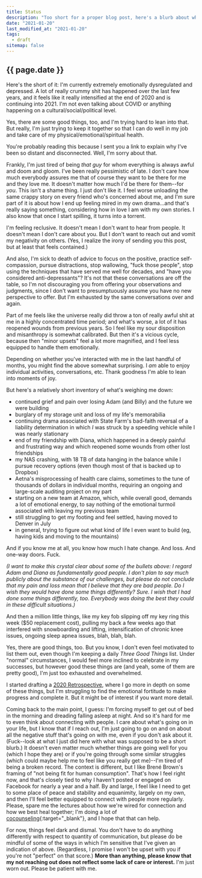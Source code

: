 ```yaml
---
title: Status
description: "Too short for a proper blog post, here's a blurb about what's going on with me right now."
date: "2021-01-20"
last_modified_at: "2021-01-20"
tags:
  - draft
sitemap: false
---
```


## {{ page.date }}

Here's the short of it: I'm currently extremely emotionally dysregulated and depressed. A lot of really crummy shit has happened over the last few years, and it feels like it really intensified at the end of 2020 and is continuing into 2021. I'm not even talking about COVID or anything happening on a cultural/social/political level.

Yes, there are some good things, too, and I'm trying hard to lean into that. But really, I'm just trying to keep it together so that I can do well in my job and take care of my physical/emotional/spiritual health.

You're probably reading this because I sent you a link to explain why I've been so distant and disconnected. Well, I'm sorry about that.

Frankly, I'm just tired of being _that guy_ for whom everything is always awful and doom and gloom. I've been really pessimistic of late. I don't care how much everybody assures me that of course they want to be there for me and they love me. It doesn't matter how much I'd be there for them--for _you_. This isn't a shame thing. I just don't like it. I feel worse unloading the same crappy story on every friend who's concerned about me, and I'm sure part of it is about how I end up feeling mired in my own drama...and that's really saying something, considering how in love I am with my own stories. I also know that once I start spilling, it turns into a torrent.

I'm feeling reclusive. It doesn't mean I don't want to hear from people. It doesn't mean I don't care about you. But I don't want to reach out and vomit my negativity on others. (Yes, I realize the irony of sending you this post, but at least that feels contained.)

And also, I'm sick to death of advice to focus on the positive, practice self-compassion, pursue distractions, stop wallowing, "fuck those people", stop using the techniques that have served me well for decades, and "have you considered anti-depressants"? It's not that these conversations are off the table, so I'm not discouraging you from offering your observations and judgments, since I don't want to presumptuously assume you have no new perspective to offer. But I'm exhausted by the same conversations over and again.

Part of me feels like the universe really did throw a ton of really awful shit at me in a highly concentrated time period; and what's worse, a lot of it has reopened wounds from previous years. So I feel like my sour disposition and misanthropy is somewhat calibrated. But then it's a vicious cycle, because then "minor upsets" feel a lot more magnified, and I feel less equipped to handle them emotionally.

Depending on whether you've interacted with me in the last handful of months, you might find the above somewhat surprising. I _am_ able to enjoy individual activities, conversations, etc. Thank goodness I'm able to lean into moments of joy.

But here's a relatively short inventory of what's weighing me down:
* continued grief and pain over losing Adam (and Billy) and the future we were building
* burglary of my storage unit and loss of my life's memorabilia
* continuing drama associated with State Farm's bad-faith reversal of a liability determination in which _I_ was struck by a speeding vehicle while I was nearly stationary
* end of my friendship with Diana, which happened in a deeply painful and frustrating way and which reopened some wounds from other lost friendships
* my NAS crashing, with 18 TB of data hanging in the balance while I pursue recovery options (even though most of that is backed up to Dropbox)
* Aetna's misprocessing of health care claims, sometimes to the tune of thousands of dollars in individual months, requiring an ongoing and large-scale auditing project on my part
* starting on a new team at Amazon, which, while overall good, demands a lot of emotional energy, to say nothing of the emotional turmoil associated with leaving my previous team
* still struggling to get my footing and feel settled, having moved to Denver in July
* in general, trying to figure out what kind of life I even want to build (eg, having kids and moving to the mountains)

And if you know me at all, you know how much I hate change. And loss. And one-way doors. Fuck.

_(I want to make this crystal clear about some of the bullets above: I regard Adam and Diana as fundamentally good people. I don't plan to say much publicly about the substance of our challenges, but please do not conclude that my pain and loss mean that I believe that they are bad people. Do I wish they would have done some things differently? Sure. I wish that I had done some things differently, too. Everybody was doing the best they could in these difficult situations.)_

And then a million little things, like my key fob slipping off my key ring this week ($50 replacement cost), pulling my back a few weeks ago that interfered with snowboarding and lifting, intensification of chronic knee issues, ongoing sleep apnea issues, blah, blah, blah.

Yes, there are good things, too. But you know, I don't even feel motivated to list them out, even though I'm keeping a daily _Three Good Things_ list. Under "normal" circumstances, I would feel more inclined to celebrate in my successes, but however good these things are (and yeah, some of them are pretty good), I'm just too exhausted and overwhelmed.

I started drafting a [2020 Retrospective](/blog/2021-01-01/2020-retrospective/), where I go more in depth on some of these things, but I'm struggling to find the emotional fortitude to make progress and complete it. But it might be of interest if you want more detail.

Coming back to the main point, I guess: I'm forcing myself to get out of bed in the morning and dreading falling asleep at night. And so it's hard for me to even think about connecting with people. I care about what's going on in your life, but I know that if I reach out, I'm just going to go on and on about all the negative stuff that's going on with me, even if you don't ask about it. (Fuck--look at what I just did here with what was supposed to be a short blurb.) It doesn't even matter much whether things are going well for you (which I hope they are) or if you're going through some similar struggles (which could maybe help me to feel like you really get me)--I'm tired of being a broken record. The context is different, but I like Brené Brown's framing of "not being fit for human consumption". That's how I feel right now, and that's closely tied to why I haven't posted or engaged on Facebook for nearly a year and a half. By and large, I feel like I need to get to some place of peace and stability and equanimity, largely on my own, and then I'll feel better equipped to connect with people more regularly. Please, spare me the lectures about how we're wired for connection and how we best heal together; I'm doing a lot of [cocounseling](https://peaklivingnetwork.org/split-time/){:target="&lowbar;blank"}, and I hope that that can help.

For now, things feel dark and dismal. You don't have to do anything differently with respect to quantity of communication, but please do be mindful of some of the ways in which I'm sensitive that I've given an indication of above. (Regardless, I promise I won't be upset with you if you're not "perfect" on that score.) **More than anything, please know that my not reaching out does not reflect some lack of care or interest.** I'm just worn out. Please be patient with me.
